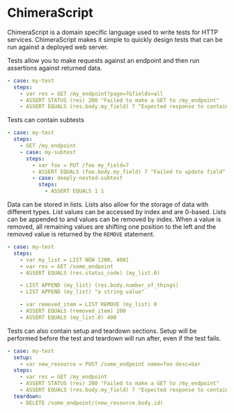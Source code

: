 # ChimeraScript
ChimeraScript is a domain specific language used to write tests for HTTP
services. ChimeraScript makes it simple to quickly design tests that
can be run against a deployed web server.

Tests allow you to make requests against an endpoint and then run
assertions against returned data.

```yaml
- case: my-test
  steps:
    - var res = GET /my_endpoint?page=7&fields=all
    - ASSERT STATUS (res) 200 "Failed to make a GET to /my_endpoint" 
    - ASSERT EQUALS (res.body.my_field) 7 "Expected response to contain my_field set to 7" 
```

Tests can contain subtests
```yaml
- case: my-test
  steps:
    - GET /my_endpoint
    - case: my-subtest
      steps:
        - var foo = PUT /foo my_field=7
        - ASSERT EQUALS (foo.body.my_field) 7 "Failed to update field" 
        - case: deeply-nested-subtest
          steps:
            - ASSERT EQUALS 1 1
```

Data can be stored in lists. Lists also allow for the storage of data with
different types. List values can be accessed by index and are 0-based.
Lists can be appended to and values can be removed by index. When a value is
removed, all remaining values are shifting one position to the left and
the removed value is returned by the `REMOVE` statement.

```yaml
- case: my-test
  steps:
    - var my_list = LIST NEW [200, 400]
    - var res = GET /some_endpoint
    - ASSERT EQUALS (res.status_code) (my_list.0)

    - LIST APPEND (my_list) (res.body.number_of_things)
    - LIST APPEND (my_list) "a string value"

    - var removed_item = LIST REMOVE (my_list) 0
    - ASSERT EQUALS (removed_item) 200
    - ASSERT EQUALS (my_list.0) 400
```

Tests can also contain setup and teardown sections. Setup will be performed
before the test and teardown will run after, even if the test fails.
```yaml
- case: my-test
  setup:
    - var new_resource = POST /some_endpoint name=foo desc=bar
  steps:
    - var res = GET /my_endpoint
    - ASSERT STATUS (res) 200 "Failed to make a GET to /my_endpoint" 
    - ASSERT EQUALS (res.body.my_field) 7 "Expected response to contain my_field set to 7" 
  teardown:
    - DELETE /some_endpoint/(new_resource.body.id)
```
